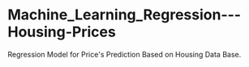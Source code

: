 # Machine_Learning_Regression---Housing-Prices
Regression Model for Price's Prediction Based on Housing Data Base.
